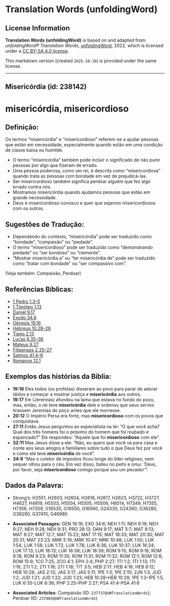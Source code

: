 # Translation Words (unfoldingWord)

## License Information

**Translation Words (unfoldingWord)** is based on and adapted from: _unfoldingWord® Translation Words_, [unfoldingWord](https://unfoldingword.org/utw), 2022, which is licensed under a [CC BY-SA 4.0 license](https://creativecommons.org/licenses/by-sa/4.0/legalcode.en).

This markdown version (created `2025-10-16`) is provided under the same license.



--------------------------------

## Misericórdia (id: 238142)

misericórdia, misericordioso
============================

Definição:
----------

Os termos “misericórdia” e “misericordioso” referem\-se a ajudar pessoas que estão em necessidade, especialmente quando estão em uma condição de classe baixa ou humilde.

* O termo “misericórdia” também pode incluir o significado de não punir pessoas por algo que fizeram de errado.
* Uma pessoa poderosa, como um rei, é descrita como “misericordiosa” quando trata as pessoas com bondade em vez de prejudicá\-las.
* Ser misericordioso também significa perdoar alguém que fez algo errado contra nós.
* Mostramos misericórdia quando ajudamos pessoas que estão em grande necessidade.
* Deus é misericordioso conosco e quer que sejamos misericordiosos com os outros.

Sugestões de Tradução:
----------------------

* Dependendo do contexto, “misericórdia” pode ser traduzido como “bondade”, “compaixão” ou “piedade”.
* O termo “misericordioso” pode ser traduzido como “demonstrando piedade” ou “ser bondoso” ou “clemente”.
* “Mostrar misericórdia a” ou “ter misericórdia de” pode ser traduzido como “tratar com bondade” ou “ser compassivo com”.

(Veja também: Compaixão, Perdoar)

Referências Bíblicas:
---------------------

* [1 Pedro 1\.3–5](https://ref.ly/1Pet1:3-1Pet1:5)
* [1 Timóteo 1\.13](https://ref.ly/1Tim1:13)
* [Daniel 9\.17](https://ref.ly/Dan9:17)
* [Êxodo 34\.6](https://ref.ly/Exod34:6)
* [Gênesis 19\.16](https://ref.ly/Gen19:16)
* [Hebreus 10\.28–29](https://ref.ly/Heb10:28-Heb10:29)
* [Tiago 2\.13](https://ref.ly/Jas2:13)
* [Lucas 6\.35–36](https://ref.ly/Luke6:35-Luke6:36)
* [Mateus 9\.27](https://ref.ly/Matt9:27)
* [Filipenses 2\.25–27](https://ref.ly/Phil2:25-Phil2:27)
* [Salmos 41\.4–6](https://ref.ly/Ps41:4-Ps41:6)
* [Romanos 12\.1](https://ref.ly/Rom12:1)

Exemplos das histórias da Bíblia:
---------------------------------

* **19:16** Eles todos (os profetas) disseram ao povo para parar de adorar ídolos e começar a mostrar justiça e **misericórdia** aos outros.
* **19:17** Ele (Jeremias) afundou na lama que estava no fundo do poço, mas, então, o rei teve **misericórdia** dele e ordenou que seus servos tirassem Jeremias do poço antes que ele morresse.
* **20:12** O Império Persa era forte, mas **misericordioso** com os povos que conquistava.
* **27:11** Então Jesus perguntou ao especialista na lei: “O que você acha? Qual dos três homens foi o próximo do homem que foi roubado e espancado?” Ele respondeu: “Aquele que foi **misericordioso** com ele”.
* **32:11** Mas Jesus disse a ele: “Não, eu quero que você vá para casa e conte aos seus amigos e familiares sobre tudo o que Deus fez por você e como ele teve **misericórdia** de você”.
* **34:9** “Mas o coletor de impostos ficou longe do líder religioso, nem sequer olhou para o céu. Em vez disso, bateu no peito e orou: ‘Deus, por favor, seja **misericordioso** comigo porque sou um pecador’”.

Dados da Palavra:
-----------------

* Strong’s: H2551, H2603, H2604, H2616, H2617, H2623, H3722, H3727, H4627, H4819, H5503, H5504, H5505, H5506, H6014, H7349, H7355, H7356, H7359, G16530, G16550, G16560, G24330, G24360, G36280, G36290, G37410, G46980

* **Associated Passages:** GEN 19:16; EXO 34:6; NEH 1:11; NEH 9:19; NEH 9:27; NEH 9:28; NEH 9:31; PRO 28:13; DAN 9:17; MAT 5:7; MAT 9:13; MAT 9:27; MAT 12:7; MAT 15:22; MAT 17:15; MAT 18:33; MAT 20:30; MAT 20:31; MAT 23:23; MRK 5:19; MRK 10:47; MRK 10:48; LUK 1:50; LUK 1:54; LUK 1:58; LUK 1:72; LUK 1:78; LUK 6:36; LUK 10:37; LUK 16:24; LUK 17:13; LUK 18:13; LUK 18:38; LUK 18:39; ROM 9:15; ROM 9:16; ROM 9:18; ROM 9:23; ROM 11:30; ROM 11:31; ROM 11:32; ROM 12:1; ROM 12:8; ROM 15:9; 1CO 7:25; 2CO 4:1; EPH 2:4; PHP 2:27; 1TI 1:2; 1TI 1:13; 1TI 1:16; 2TI 1:2; 2TI 1:16; 2TI 1:18; TIT 3:5; HEB 2:17; HEB 4:16; HEB 8:12; HEB 10:28; JAS 2:13; JAS 3:17; JAS 5:11; 1PE 1:3; 1PE 2:10; 2JN 1:3; JUD 1:2; JUD 1:21; JUD 1:22; JUD 1:23; HEB 10:28–HEB 10:29; 1PE 1:3–1PE 1:5; LUK 6:35–LUK 6:36; PHP 2:25–PHP 2:27; PSA 41:4–PSA 41:6
* **Associated Articles:** Compaixão (ID: `237737@UWTranslationWords`); Perdoar (ID: `237885@UWTranslationWords`)

